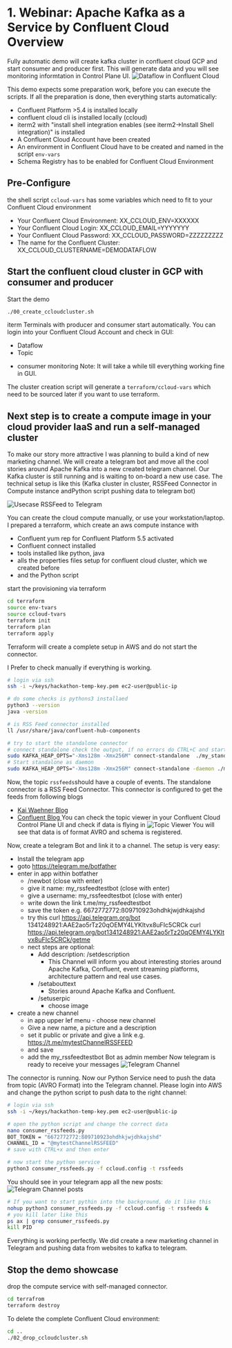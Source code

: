 # 1. Webinar: Apache Kafka as a Service by Confluent Cloud Overview
Fully automatic demo will create kafka cluster in confluent cloud GCP  and start consumer and producer first. This will generate data and you will see monitoring informtation in Control Plane UI.
![Dataflow in Confluent Cloud](https://docs.confluent.io/current/_images/ccloud-data-flow-inspect-producers.png)

This demo expects some preparation work, before you can execute the scripts. If all the preparation is done, then everything starts automatically:
* Confluent Platform >5.4 is installed locally
* confluent cloud cli is installed locally (ccloud)
* iterm2 with "install shell integration enables (see iterm2->Install Shell integration)" is installed
* A Confluent Cloud Account have been created
* An environment in Confluent Cloud have to be created and named in the script `env-vars`
* Schema Registry has to be enabled for Confluent Cloud Environment

## Pre-Configure
the shell script `ccloud-vars` has some variables which need to fit to your Confluent Cloud environment
* Your Confluent Cloud Environment:  XX_CCLOUD_ENV=XXXXXX
* Your Confluent Cloud Login: XX_CCLOUD_EMAIL=YYYYYYY
* Your Confluent Cloud Password: XX_CCLOUD_PASSWORD=ZZZZZZZZZ
* The name for the Confluent Cluster: XX_CCLOUD_CLUSTERNAME=DEMODATAFLOW

## Start the confluent cloud cluster in GCP with consumer and producer
Start the demo
```bash
./00_create_ccloudcluster.sh
```
iterm Terminals with producer and consumer start automatically. You can login into your Confluent Cloud Account and check in GUI:
* Dataflow
* Topic
+ consumer monitoring
Note: It will take a while till everything working fine in GUI.

The cluster creation script will generate a `terraform/ccloud-vars` which need to be sourced later if you want to use terraform.

## Next step is to create a compute image in your cloud provider IaaS and run a self-managed cluster

To make our story more attractive I was planning to build a kind of new marketing channel. We will create a telegram bot and move all the cool stories around Apache Kafka into a new created telegram channel.
Our Kafka cluster is still running and is waiting to on-board a new use case.
The technical setup is like this (Kafka cluster in cluster, RSSFeed Connector in Compute instance andPython script pushing data to telegram bot)

![Usecase RSSFeed to Telegram](img/rssfeed_architecture.png)

You can create the cloud compute manually, or use your workstation/laptop.
I prepared a terraform, which create an aws compute instance with
* Confluent yum rep for Confluent Platform 5.5 activated
* Confluent connect installed
* tools installed like python, java
* alls the properties files setup for confluent cloud cluster, which we created before
* and the Python script  

start the provisioning via terraform
```bash
cd terraform
source env-tvars
source ccloud-tvars
terraform init
terraform plan
terraform apply
```
Terraform will create a complete setup in AWS and do not start the connector.

I Prefer to check manually if everything is working.
```bash
# login via ssh
ssh -i ~/keys/hackathon-temp-key.pem ec2-user@public-ip

# do some checks is pythons3 installaed
python3 --version
java -version

# is RSS Feed connector installed
ll /usr/share/java/confluent-hub-components

# try to start the standalone connector
# connect standalone check the output, if no errors do CTRL+C and start as daemon
sudo KAFKA_HEAP_OPTS="-Xms128m -Xmx256M" connect-standalone  ./my_standalone-connect.properties ./rssfeed.properties                                         
# Start standalone as daemon
sudo KAFKA_HEAP_OPTS="-Xms128m -Xmx256M" connect-standalone -daemon ./my_standalone-connect.properties ./rssfeed.properties
```

Now, the topic `rssfeeds`should have a couple of events. The standalone connector is a RSS Feed Connector. This connector is configured to get the feeds from following blogs
* [Kai Waehner Blog](https://www.kai-waehner.de/feed/)
* [Confluent Blog ](https://rss.app/feeds/djRu8z7eUSewRfWC.xml)
You can check the topic viewer in your Confluent Cloud Control Plane UI and check if data is flying in
![Topic Viewer](img/topic_rssfeeds.png)
You will see that data is of format AVRO and schema is registered.

Now, create a telegram Bot and link it to a channel. The setup is very easy:
* Install the telegram app
* goto https://telegram.me/botfather
* enter in app within botfather
   * /newbot (close with enter)
   * give it name: my_rssfeedtestbot (close with enter)
   * give a username: my_rssfeedtestbot (close with enter)
   * write down the link t.me/my_rssfeedtestbot
   * save the token e.g. 6672772772:ß09710923ohdhkjwjdhkajshd
   * try this curl https://api.telegram.org/bot<your token>
   1341248921:AAE2ao5rTz20qOEMY4LYKltvx8uFIc5CRCk
   curl https://api.telegram.org/bot1341248921:AAE2ao5rTz20qOEMY4LYKltvx8uFIc5CRCk/getme
   * nect steps are optional:
      * Add description: /setdescription
        * This Channel will inform you about interesting stories around Apache Kafka, Confluent, event streaming platforms, architecture pattern and real use cases.
      * /setabouttext
        * Stories around Apache Kafka and Confluent.
      * /setuserpic  
        * choose image
* create a new channel
  * in app upper lef menu - choose new channel
  * Give a new name, a picture and a description
  * set it public or private and give a link e.g. https://t.me/mytestChannelRSSFEED
  * and save
  * add the my_rssfeedtestbot Bot as admin member
Now telegram is ready to receive your messages
![Telegram Channel](img/telegram.png)

The connector is running. Now our Python Service need to push the data from topic (AVRO Format) into the Telegram channel.
Please login into AWS and change the python script to push data to the right channel:
```bash
# login via ssh
ssh -i ~/keys/hackathon-temp-key.pem ec2-user@public-ip

# open the python script and change the correct data
nano consumer_rssfeeds.py
BOT_TOKEN = "6672772772:ß09710923ohdhkjwjdhkajshd"
CHANNEL_ID = "@mytestChannelRSSFEED"
# save with CTRL+x and then enter

# now start the python service 
python3 consumer_rssfeeds.py -f ccloud.config -t rssfeeds
```
You should see in your telegram app all the new posts:
![Telegram Channel posts](img/telegram_posts.png)

```bash
# If you want to start pythin into the background, do it like this
nohup python3 consumer_rssfeeds.py -f ccloud.config -t rssfeeds &
# you kill later like this
ps ax | grep consumer_rssfeeds.py
kill PID
```
Everything is working perfectly. We did create a new marketing channel in Telegram and pushing data from websites to kafka to telegram.



## Stop the demo showcase
drop the compute service with self-managed connector.
```bash
cd terrafrom
terraform destroy
```
To delete the complete Confluent Cloud environment:
```bash
cd ..
./02_drop_ccloudcluster.sh
```


